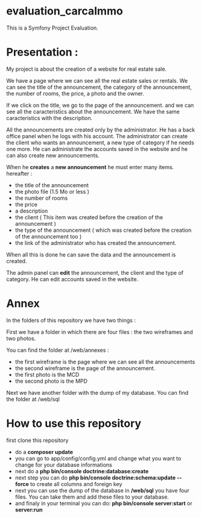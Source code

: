 evaluation_carcaImmo
====================

This is a Symfony Project Evaluation.

# **Presentation** :


My project is about the creation of a website for real estate sale.

We have a page where we can see all the real estate sales or rentals.
We can see the title of the announcement, the category of the announcement, the number of rooms, the price, a photo and the owner.

If we click on the title, we go to the page of the announcement. and we can see all the  caracteristics about the announcement. We have the same caracteristics with the description.

All the announcements are created only by the administrator. He has a back office panel when he logs with his account.
The administrator can create the client who wants an announcement, a new type of category if he needs one more. He can administrate the accounts saved in the website and he can also create new announcements.

When he **creates** a **new announcement** he must enter many items.
hereafter :

* the title of the announcement
* the photo file (1.5 Mo or less )
* the number of rooms
* the price
* a description
* the client ( This item was created before the creation of the announcement )
* the type of the announcement ( which was created before the creation of the announcement too )
* the link of the administrator who has created the announcement.

When all this is done he can save the data and the announcement is created.

The admin panel can **__edit__** the announcement, the client and the type of category.
He can edit accounts saved in the website.

# **Annex**

In the folders of this repository we have two things :

First we have a folder in which there are four files : the two wireframes and two photos.

You can find the folder at /web/annexes :

* the first wireframe is the page where we can see all the announcements
* the second wireframe is the page of the announcement.
* the first photo is the MCD
* the second photo is the MPD

Next we have another folder with the dump of my database.
You can find the folder at /web/sql


# **How to use this repository**

first clone this repository

* do a **__composer update__**
* you can go to app/config/config.yml and change what you want to change for your database informations
* next do a **__php bin/console doctrine:database:create__**
* next step you can do **__php bin/console doctrine:schema:update -- force__** to create all columns and foreign key
* next you can use the dump of the database in **/web/sql** you have four files. You can take them and add these files to your database.
* and finaly in your terminal you can do: **__php bin/console server:start__** or **__server:run__**
